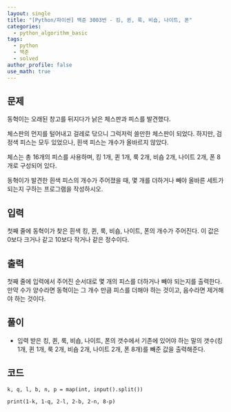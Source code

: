 ```yaml
---
layout: single
title: "[Python/파이썬] 백준 3003번 - 킹, 퀸, 룩, 비숍, 나이트, 폰"
categories:
  - python_algorithm_basic
tags:
  - python
  - 백준
  - solved
author_profile: false
use_math: true
---
```

## 문제
동혁이는 오래된 창고를 뒤지다가 낡은 체스판과 피스를 발견했다.

체스판의 먼지를 털어내고 걸레로 닦으니 그럭저럭 쓸만한 체스판이 되었다. 하지만, 검정색 피스는 모두 있었으나, 흰색 피스는 개수가 올바르지 않았다.

체스는 총 16개의 피스를 사용하며, 킹 1개, 퀸 1개, 룩 2개, 비숍 2개, 나이트 2개, 폰 8개로 구성되어 있다.

동혁이가 발견한 흰색 피스의 개수가 주어졌을 때, 몇 개를 더하거나 빼야 올바른 세트가 되는지 구하는 프로그램을 작성하시오.

## 입력
첫째 줄에 동혁이가 찾은 흰색 킹, 퀸, 룩, 비숍, 나이트, 폰의 개수가 주어진다. 이 값은 0보다 크거나 같고 10보다 작거나 같은 정수이다.

## 출력
첫째 줄에 입력에서 주어진 순서대로 몇 개의 피스를 더하거나 빼야 되는지를 출력한다. 만약 수가 양수라면 동혁이는 그 개수 만큼 피스를 더해야 하는 것이고, 음수라면 제거해야 하는 것이다.

## 풀이
- 입력 받은 킹, 퀸, 룩, 비숍, 나이트, 폰의 갯수에서 기존에 있어야 하는 말의 갯수(킹 1개, 퀸 1개, 룩 2개, 비숍 2개, 나이트 2개, 폰 8개)를 빼준 값을 출력해준다.

## 코드
```
k, q, l, b, n, p = map(int, input().split())

print(1-k, 1-q, 2-l, 2-b, 2-n, 8-p)
```


